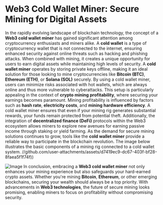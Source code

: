 # Web3 Cold Wallet Miner: Secure Mining for Digital Assets
In the rapidly evolving landscape of blockchain technology, the concept of a **Web3 cold wallet miner** has gained significant attention among cryptocurrency enthusiasts and miners alike. A **cold wallet** is a type of cryptocurrency wallet that is not connected to the internet, ensuring enhanced security against online threats such as hacking and phishing attacks. When combined with mining, it creates a unique opportunity for users to earn digital assets while maintaining high levels of security.
A **cold wallet miner** operates by storing private keys offline, making it an ideal solution for those looking to mine cryptocurrencies like **Bitcoin (BTC)**, **Ethereum (ETH)**, or **Solana (SOL)** securely. By using a cold wallet miner, users can minimize risks associated with hot wallets, which are always online and thus more vulnerable to cyberattacks. This setup is particularly appealing in the context of **crypto mining profitability**, where securing your earnings becomes paramount.
Mining profitability is influenced by factors such as **hash rate**, **electricity costs**, and **mining hardware efficiency**. A cold wallet miner ensures that even if your mining rig generates substantial rewards, your funds remain protected from potential theft. Additionally, the integration of **decentralized finance (DeFi)** protocols within the Web3 ecosystem allows miners to explore new avenues for earning passive income through staking or yield farming.
As the demand for secure mining solutions continues to grow, tools like the **cold wallet miner** provide a reliable way to participate in the blockchain revolution. The image below illustrates the basic components of a mining rig connected to a cold wallet system. 
 //github.com/user-attachments/assets/d7419ec9-dc67-403f-bf28-8faea5f1f74f))

![Image](https://github.com/user-attachments/assets/d7419ec9-dc67-403f-bf28-8faea5f1f74f)
In conclusion, embracing a **Web3 cold wallet miner** not only enhances your mining experience but also safeguards your hard-earned crypto assets. Whether you're mining **Bitcoin**, **Ethereum**, or other emerging blockchains, securing your wealth should always be a top priority. With advancements in **Web3 technologies**, the future of secure mining looks promising, enabling miners to focus on profitability without compromising security.
